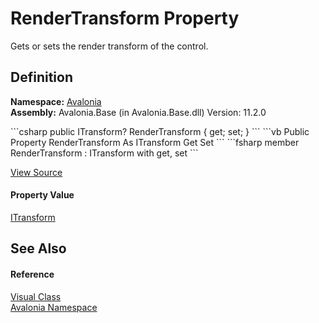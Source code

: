 # RenderTransform Property


Gets or sets the render transform of the control.



## Definition
**Namespace:** <a href="N_Avalonia">Avalonia</a>  
**Assembly:** Avalonia.Base (in Avalonia.Base.dll) Version: 11.2.0

<Tabs groupId="api-code-preview">
<TabItem value="csharp" label="C#">
```csharp
public ITransform? RenderTransform { get; set; }
```
</TabItem>
<TabItem value="vb" label="VB">
```vb
Public Property RenderTransform As ITransform
	Get
	Set
```
</TabItem>
<TabItem value="fsharp" label="F#">
```fsharp
member RenderTransform : ITransform with get, set
```
</TabItem>
</Tabs>



<a href="https://github.com/AvaloniaUI/Avalonia/tree/master/src/Avalonia.Base/Visual.cs#L278" title="View the source code">View Source</a>



#### Property Value
<a href="T_Avalonia_Media_ITransform">ITransform</a>

## See Also


#### Reference
<a href="T_Avalonia_Visual">Visual Class</a>  
<a href="N_Avalonia">Avalonia Namespace</a>  

